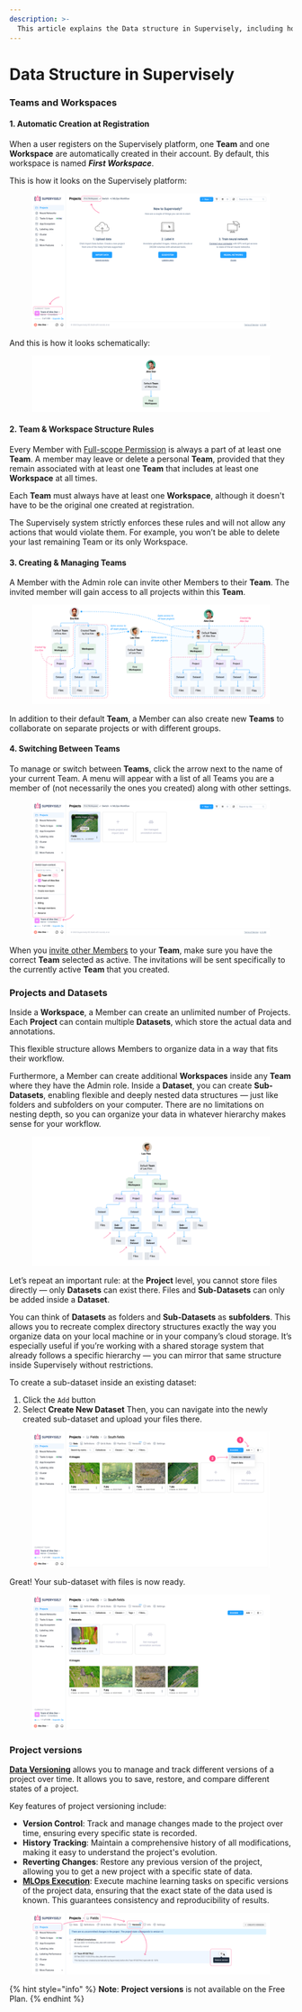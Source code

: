 ```yaml
---
description: >-
  This article explains the Data structure in Supervisely, including how Projects, Datasets, and Files are organized in Team and Workspace. Learn how to navigate, manage, and structure your data.
---
```


# Data Structure in Supervisely

### Teams and Workspaces

#### 1. Automatic Creation at Registration

When a user registers on the Supervisely platform, one **Team** and one **Workspace** are automatically created in their account. By default, this workspace is named _**First Workspace**_.

This is how it looks on the Supervisely platform:

<figure><img src="../../.gitbook/assets/data-structure/d-s-1.png" alt=""><figcaption></figcaption></figure>

And this is how it looks schematically:

<figure><img src="../../.gitbook/assets/data-structure/d-s-default-scheme1.jpg" alt=""><figcaption></figcaption></figure>

#### 2. Team & Workspace Structure Rules

Every Member with [Full-scope Permission](../../collaboration/admin-panel/users-management.md) is always a part of at least one **Team**.
A member may leave or delete a personal **Team**, provided that they remain associated with at least one **Team** that includes at least one **Workspace** at all times.

Each **Team** must always have at least one **Workspace**, although it doesn't have to be the original one created at registration.

The Supervisely system strictly enforces these rules and will not allow any actions that would violate them. For example, you won’t be able to delete your last remaining Team or its only Workspace.

#### 3. Creating & Managing Teams

A Member with the Admin role can invite other Members to their **Team**. The invited member will gain access to all projects within this **Team**.

<figure><img src="../../.gitbook/assets/data-structure/d-s-default-scheme2.jpg" alt=""><figcaption></figcaption></figure>

In addition to their default **Team**, a Member can also create new **Teams** to collaborate on separate projects or with different groups.

#### 4. Switching Between Teams

To manage or switch between **Teams**, click the arrow next to the name of your current Team.
A menu will appear with a list of all Teams you are a member of (not necessarily the ones you created) along with other settings.

<figure><img src="../../.gitbook/assets/data-structure/d-s-teams.png" alt=""><figcaption></figcaption></figure>

When you [invite other Members]() to your **Team**, make sure you have the correct **Team** selected as active.
The invitations will be sent specifically to the currently active **Team** that you created.

### Projects and Datasets

Inside a **Workspace**, a Member can create an unlimited number of Projects.
Each **Project** can contain multiple **Datasets**, which store the actual data and annotations.

This flexible structure allows Members to organize data in a way that fits their workflow.

Furthermore, a Member can create additional **Workspaces** inside any **Team** where they have the Admin role.
Inside a **Dataset**, you can create **Sub-Datasets**, enabling flexible and deeply nested data structures — just like folders and subfolders on your computer. There are no limitations on nesting depth, so you can organize your data in whatever hierarchy makes sense for your workflow.

<figure><img src="../../.gitbook/assets/data-structure/d-s-default-scheme3.jpg" alt=""><figcaption></figcaption></figure>

Let’s repeat an important rule: at the **Project** level, you cannot store files directly — only **Datasets** can exist there. Files and **Sub-Datasets** can only be added inside a **Dataset**.

You can think of **Datasets** as folders and **Sub-Datasets** as **subfolders**. This allows you to recreate complex directory structures exactly the way you organize data on your local machine or in your company’s cloud storage. It’s especially useful if you’re working with a shared storage system that already follows a specific hierarchy — you can mirror that same structure inside Supervisely without restrictions.

To create a sub-dataset inside an existing dataset:
1. Click the `Add` button
2. Select **Create New Dataset**
Then, you can navigate into the newly created sub-dataset and upload your files there.

<figure><img src="../../.gitbook/assets/data-structure/d-s-create_new_dataset_in_dataset-1.png" alt=""><figcaption></figcaption></figure>

Great! Your sub-dataset with files is now ready.

<figure><img src="../../.gitbook/assets/data-structure/d-s-create_new_dataset_in_dataset-2.png" alt=""><figcaption></figcaption></figure>

### Project versions

[**Data Versioning**](https://supervisely.com/blog/mlops-workflow-and-data-versioning/) allows you to manage and track different versions of a project over time. It allows you to save, restore, and compare different states of a project.

Key features of project versioning include:
- **Version Control**: Track and manage changes made to the project over time, ensuring every specific state is recorded.
- **History Tracking**: Maintain a comprehensive history of all modifications, making it easy to understand the project's evolution.
- **Reverting Changes**: Restore any previous version of the project, allowing you to get a new project with a specific state of data.
- [**MLOps Execution**](https://docs.supervisely.com/data-organization/mlops-workflow): Execute machine learning tasks on specific versions of the project data, ensuring that the exact state of the data used is known. This guarantees consistency and reproducibility of results.

<figure><img src="../../.gitbook/assets/data-structure/project-versions.jpg" alt=""><figcaption></figcaption></figure>

{% hint style="info" %}
**Note**: **Project versions** is not available on the Free Plan.
{% endhint %}